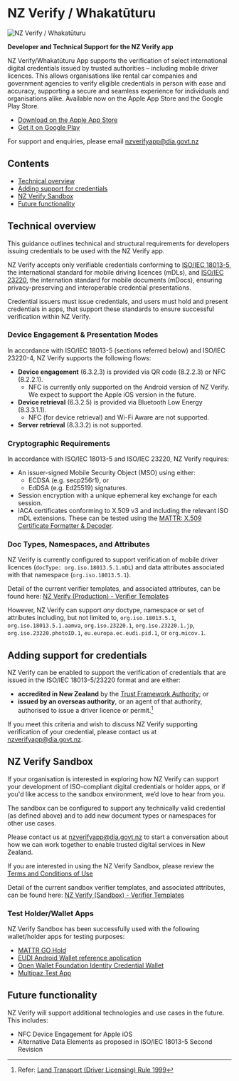 # NZ Verify / Whakatūturu

![NZ Verify / Whakatūturu](https://www.dia.govt.nz/vwluResources/NZ-Verify-Brand-image-white-2/$file/NZ-Verify-Brand-image-white-2.png)

**Developer and Technical Support for the NZ Verify app**

NZ Verify/Whakatūturu App supports the verification of select international digital credentials issued by trusted authorities – including mobile driver licences. This allows organisations like rental car companies and government agencies to verify eligible credentials in person with ease and accuracy, supporting a secure and seamless experience for individuals and organisations alike. Available now on the Apple App Store and the Google Play Store.

*  [Download on the Apple App Store](https://apps.apple.com/nz/app/nz-verify-whakat%C5%ABturu/id6743457606)
*  [Get it on Google Play](https://play.google.com/store/apps/details?id=nz.govt.nzverify)

For support and enquiries, please email [nzverifyapp@dia.govt.nz](mailto:nzverifyapp@dia.govt.nz)

## Contents
-  [Technical overview](#technical-overview)
-  [Adding support for credentials](#adding-support-for-credentials)
-  [NZ Verify Sandbox](#nz-verify-sandbox)
-  [Future functionality](#future-functionality)

## Technical overview
This guidance outlines technical and structural requirements for developers issuing credentials to be used with the NZ Verify app.

NZ Verify accepts only verifiable credentials conforming to [ISO/IEC 18013-5](https://www.iso.org/standard/69084.html), the international standard for mobile driving licences (mDLs), and [ISO/IEC 23220](https://www.iso.org/standard/86782.html), the internation standard for mobile documents (mDocs), ensuring privacy-preserving and interoperable credential presentations.

Credential issuers must issue credentials, and users must hold and present credentials in apps, that support these standards to ensure successful verification within NZ Verify.

### Device Engagement & Presentation Modes
In accordance with ISO/IEC 18013-5 (sections referred below) and ISO/IEC 23220-4, NZ Verify supports the following flows:
-	**Device engagement** (6.3.2.3) is provided via QR code (8.2.2.3) or NFC (8.2.2.1).
    -	NFC is currently only supported on the Android version of NZ Verify. We expect to support the Apple iOS version in the future.
-	**Device retrieval** (6.3.2.5) is provided via Bluetooth Low Energy (8.3.3.1.1). 
    -  NFC (for device retrieval) and Wi-Fi Aware are not supported.
-	**Server retrieval** (8.3.3.2) is not supported.

### Cryptographic Requirements
In accordance with ISO/IEC 18013-5 and ISO/IEC 23220, NZ Verify requires:
-    An issuer-signed Mobile Security Object (MSO) using either:
        - ECDSA (e.g. secp256r1), or
        - EdDSA (e.g. Ed25519) signatures.
 -    Session encryption with a unique ephemeral key exchange for each session.
 -    IACA certificates conforming to X.509 v3 and including the relevant ISO mDL extensions. These can be tested using the [MATTR: X.509 Certificate Formatter & Decoder](https://tools.mattrlabs.com/pem).

### Doc Types, Namespaces, and Attributes
NZ Verify is currently configured to support verification of mobile driver licences (`docType: org.iso.18013.5.1.mDL`) and data attributes associated with that namespace (`org.iso.18013.5.1`).

Detail of the current verifier templates, and associated attributes, can be found here: [NZ Verify (Production) - Verifier Templates](TEMPLATES.md)

However, NZ Verify can support *any* doctype, namespace or set of attributes including, but not limited to, `org.iso.18013.5.1`, `org.iso.18013.5.1.aamva`, `org.iso.23220.1`, `org.iso.23220.1.jp`, `org.iso.23220.photoID.1`, `eu.europa.ec.eudi.pid.1`, or `org.micov.1`.

## Adding support for credentials
NZ Verify can be enabled to support the verification of credentials that are issued in the ISO/IEC 18013-5/23220 format and are either:
*  **accredited in New Zealand** by the [Trust Framework Authority](https://www.dia.govt.nz/trust-framework); or
*  **issued by an overseas authority**, or an agent of that authority, authorised to issue a driver licence or permit.[^1]

If you meet this criteria and wish to discuss NZ Verify supporting verification of your credential, please contact us at [nzverifyapp@dia.govt.nz](mailto:nzverifyapp@dia.govt.nz).

[^1]: Refer: [Land Transport (Driver Licensing) Rule 1999](https://www.legislation.govt.nz/regulation/public/1999/0100/latest/DLM281967.html?search=ts_act%40bill%40regulation%40deemedreg_land+transport_resel_25_a&p=1)

## NZ Verify Sandbox
If your organisation is interested in exploring how NZ Verify can support your development of ISO-compliant digital credentials or holder apps, or if you'd like access to the sandbox environment, we’d love to hear from you. 

The sandbox can be configured to support any technically valid credential (as defined above) and to add new document types or namespaces for other use cases.

Please contact us at [nzverifyapp@dia.govt.nz](mailto:nzverifyapp@dia.govt.nz) to start a conversation about how we can work together to enable trusted digital services in New Zealand.

If you are interested in using the NZ Verify Sandbox, please review the [Terms and Conditions of Use](SANDBOX-TERMS.md)

Detail of the current sandbox verifier templates, and associated attributes, can be found here: [NZ Verify (Sandbox) - Verifier Templates](SANDBOX-TEMPLATES.md)

### Test Holder/Wallet Apps
NZ Verify Sandbox has been successfully used with the following wallet/holder apps for testing purposes:
*  [MATTR GO Hold](https://learn.mattr.global/guides/get-started-go/go-hold/go-hold-example)
*  [EUDI Android Wallet reference application](https://github.com/eu-digital-identity-wallet/eudi-app-android-wallet-ui)
*  [Open Wallet Foundation Identity Credential Wallet](https://github.com/openwallet-foundation-labs/identity-credential)
*  [Multipaz Test App](https://apps.multipaz.org/)

## Future functionality
NZ Verify will support additional technologies and use cases in the future. This includes:
*    NFC Device Engagement for Apple iOS
*    Alternative Data Elements as proposed in ISO/IEC 18013-5 Second Revision
